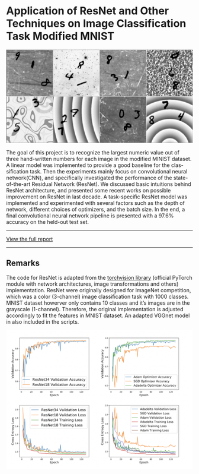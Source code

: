 # Application of ResNet and Other Techniques on Image Classification Task Modified MNIST


<p float="center">
    <img src="/images/mnist.png">
</p>
The goal of this project is to recognize the largest numeric value out of three hand-written numbers for each image in the modified MINIST dataset. A linear model was implemented to provide a good baseline for the clas- sification task. Then the experiments mainly focus on convolutional neural network(CNN), and specifically investigated the performance of the state-of-the-art Residual Network (ResNet). We discussed basic intuitions behind ResNet architecture, and presented some recent works on possible improvement on ResNet in last decade. A task-specific ResNet model was implemented and experimented with several factors such as the depth of network, different choices of optimizers, and the batch size. In the end, a final convolutional neural network pipeline is presented with a 97.6% accuracy on the held-out test set.

---

[View the full report](https://github.com/dorhelium/modifiedMNISTclassification/blob/master/report.pdf)

---

## Remarks

The code for ResNet is adapted from the [torchvision library](https://pytorch.org/docs/stable/torchvision/models.html) (official PyTorch module with network architectures, image transformations and others) implementation. ResNet were originally designed for ImageNet competition, which was a color (3-channel) image classification task with 1000 classes. MNIST dataset howerver only contains 10 classes and it’s images are in the grayscale (1-channel). Therefore, the original implementation is adjusted accordingly to fit the features in MNIST dataset. An adapted VGGnet model in also included in the scripts.


 <img src="/images/results.png" >



